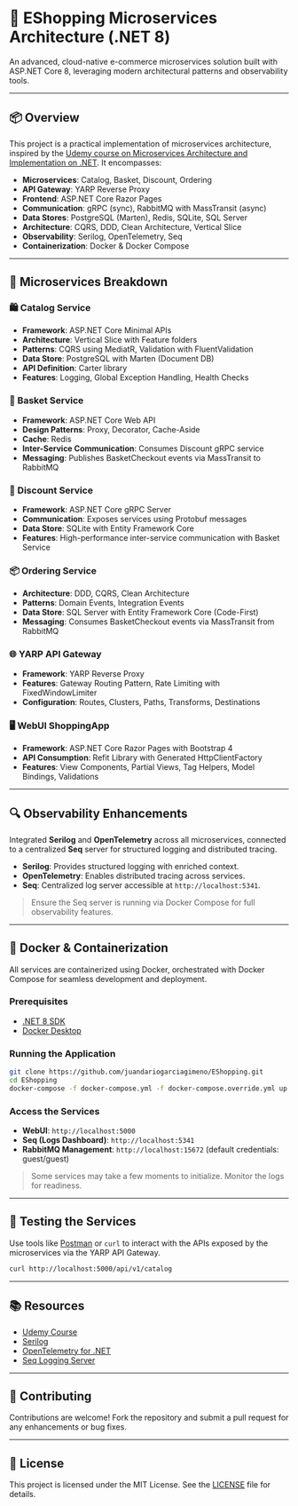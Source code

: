 # 🛒 EShopping Microservices Architecture (.NET 8)

An advanced, cloud-native e-commerce microservices solution built with ASP.NET Core 8, leveraging modern architectural patterns and observability tools.

---

## 📦 Overview

This project is a practical implementation of microservices architecture, inspired by the [Udemy course on Microservices Architecture and Implementation on .NET](https://www.udemy.com/course/microservices-architecture-and-implementation-on-dotnet). It encompasses:

- **Microservices**: Catalog, Basket, Discount, Ordering
- **API Gateway**: YARP Reverse Proxy
- **Frontend**: ASP.NET Core Razor Pages
- **Communication**: gRPC (sync), RabbitMQ with MassTransit (async)
- **Data Stores**: PostgreSQL (Marten), Redis, SQLite, SQL Server
- **Architecture**: CQRS, DDD, Clean Architecture, Vertical Slice
- **Observability**: Serilog, OpenTelemetry, Seq
- **Containerization**: Docker & Docker Compose

---

## 🧱 Microservices Breakdown

### 🛍️ Catalog Service
- **Framework**: ASP.NET Core Minimal APIs
- **Architecture**: Vertical Slice with Feature folders
- **Patterns**: CQRS using MediatR, Validation with FluentValidation
- **Data Store**: PostgreSQL with Marten (Document DB)
- **API Definition**: Carter library
- **Features**: Logging, Global Exception Handling, Health Checks

### 🧺 Basket Service
- **Framework**: ASP.NET Core Web API
- **Design Patterns**: Proxy, Decorator, Cache-Aside
- **Cache**: Redis
- **Inter-Service Communication**: Consumes Discount gRPC service
- **Messaging**: Publishes BasketCheckout events via MassTransit to RabbitMQ

### 🎁 Discount Service
- **Framework**: ASP.NET Core gRPC Server
- **Communication**: Exposes services using Protobuf messages
- **Data Store**: SQLite with Entity Framework Core
- **Features**: High-performance inter-service communication with Basket Service

### 📦 Ordering Service
- **Architecture**: DDD, CQRS, Clean Architecture
- **Patterns**: Domain Events, Integration Events
- **Data Store**: SQL Server with Entity Framework Core (Code-First)
- **Messaging**: Consumes BasketCheckout events via MassTransit from RabbitMQ

### 🌐 YARP API Gateway
- **Framework**: YARP Reverse Proxy
- **Features**: Gateway Routing Pattern, Rate Limiting with FixedWindowLimiter
- **Configuration**: Routes, Clusters, Paths, Transforms, Destinations

### 🖥️ WebUI ShoppingApp
- **Framework**: ASP.NET Core Razor Pages with Bootstrap 4
- **API Consumption**: Refit Library with Generated HttpClientFactory
- **Features**: View Components, Partial Views, Tag Helpers, Model Bindings, Validations

---

## 🔍 Observability Enhancements

Integrated **Serilog** and **OpenTelemetry** across all microservices, connected to a centralized **Seq** server for structured logging and distributed tracing.

- **Serilog**: Provides structured logging with enriched context.
- **OpenTelemetry**: Enables distributed tracing across services.
- **Seq**: Centralized log server accessible at `http://localhost:5341`.

> Ensure the Seq server is running via Docker Compose for full observability features.

---

## 🐳 Docker & Containerization

All services are containerized using Docker, orchestrated with Docker Compose for seamless development and deployment.

### Prerequisites
- [.NET 8 SDK](https://dotnet.microsoft.com/download/dotnet/8.0)
- [Docker Desktop](https://www.docker.com/products/docker-desktop)

### Running the Application

```bash
git clone https://github.com/juandariogarciagimeno/EShopping.git
cd EShopping
docker-compose -f docker-compose.yml -f docker-compose.override.yml up -d
```

### Access the Services
- **WebUI**: `http://localhost:5000`
- **Seq (Logs Dashboard)**: `http://localhost:5341`
- **RabbitMQ Management**: `http://localhost:15672` (default credentials: guest/guest)

> Some services may take a few moments to initialize. Monitor the logs for readiness.

---

## 🧪 Testing the Services

Use tools like [Postman](https://www.postman.com/) or `curl` to interact with the APIs exposed by the microservices via the YARP API Gateway.

```bash
curl http://localhost:5000/api/v1/catalog
```

---

## 📚 Resources
- [Udemy Course](https://www.udemy.com/course/microservices-architecture-and-implementation-on-dotnet)
- [Serilog](https://serilog.net/)
- [OpenTelemetry for .NET](https://opentelemetry.io/docs/instrumentation/net/)
- [Seq Logging Server](https://datalust.co/seq)

---

## 🤝 Contributing

Contributions are welcome! Fork the repository and submit a pull request for any enhancements or bug fixes.

---

## 📄 License

This project is licensed under the MIT License. See the [LICENSE](LICENSE) file for details.
